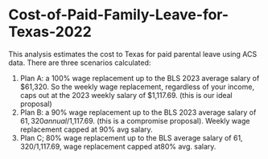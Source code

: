 # Cost-of-Paid-Family-Leave-for-Texas-2022
This analysis estimates the cost to Texas for paid parental leave using ACS data. There are three scenarios calculated:

1. Plan A:  a 100% wage replacement up to the BLS 2023 average salary of $61,320. So the weekly wage replacement, regardless of your income, caps out at the 2023 weekly salary of $1,117.69.  (this is our ideal proposal)
2. Plan B: a 90% wage replacement up to the BLS 2023 average salary of $61,320 annual/$1,117.69. (this is a compromise proposal). Weekly wage replacement capped at 90% avg salary.
3. Plan C; 80% wage replacement up to the BLS average salary of $61,320/$1,117.69, wage replacement capped at80%  avg. salary.
